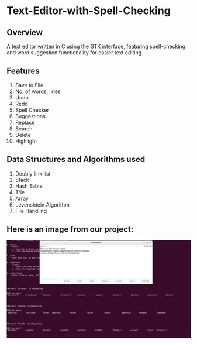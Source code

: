 # Text-Editor-with-Spell-Checking
## Overview
A text editor written in C using the GTK interface, featuring spell-checking and word suggestion functionality for easier text editing.
## Features
1. Save to File
2. No. of words, lines
3. Undo
4. Redo
5. Spell Checker
6. Suggestions
7. Replace
8. Search
9. Delete
10. Highlight
## Data Structures and Algorithms used
1. Doubly link list
2. Stack
3. Hash Table
4. Trie
5. Array
7. Levenshtein Algorithm
8. File Handling
## Here is an image from our project:
![Gtk Interface](./gtk-window.jpeg)
